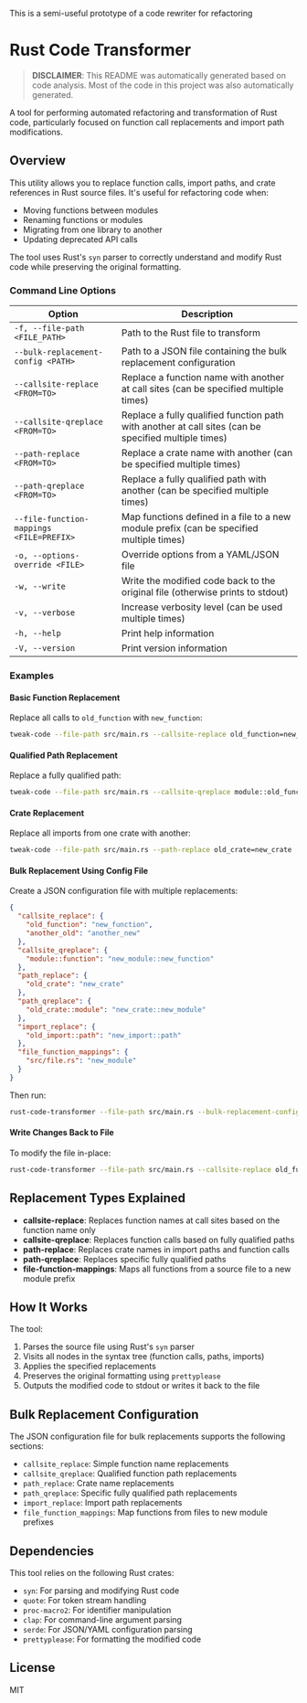 
This is a semi-useful prototype of a code rewriter for refactoring

# Rust Code Transformer

> **DISCLAIMER**: This README was automatically generated based on code analysis. Most of the code in this project was also automatically generated.

A tool for performing automated refactoring and transformation of Rust code, particularly focused on function call replacements and import path modifications.

## Overview

This utility allows you to replace function calls, import paths, and crate references in Rust source files. It's useful for refactoring code when:

- Moving functions between modules
- Renaming functions or modules
- Migrating from one library to another
- Updating deprecated API calls

The tool uses Rust's `syn` parser to correctly understand and modify Rust code while preserving the original formatting.


### Command Line Options

| Option | Description |
|--------|-------------|
| `-f, --file-path <FILE_PATH>` | Path to the Rust file to transform |
| `--bulk-replacement-config <PATH>` | Path to a JSON file containing the bulk replacement configuration |
| `--callsite-replace <FROM=TO>` | Replace a function name with another at call sites (can be specified multiple times) |
| `--callsite-qreplace <FROM=TO>` | Replace a fully qualified function path with another at call sites (can be specified multiple times) |
| `--path-replace <FROM=TO>` | Replace a crate name with another (can be specified multiple times) |
| `--path-qreplace <FROM=TO>` | Replace a fully qualified path with another (can be specified multiple times) |
| `--file-function-mappings <FILE=PREFIX>` | Map functions defined in a file to a new module prefix (can be specified multiple times) |
| `-o, --options-override <FILE>` | Override options from a YAML/JSON file |
| `-w, --write` | Write the modified code back to the original file (otherwise prints to stdout) |
| `-v, --verbose` | Increase verbosity level (can be used multiple times) |
| `-h, --help` | Print help information |
| `-V, --version` | Print version information |

### Examples

#### Basic Function Replacement

Replace all calls to `old_function` with `new_function`:

```bash
tweak-code --file-path src/main.rs --callsite-replace old_function=new_function
```

#### Qualified Path Replacement

Replace a fully qualified path:

```bash
tweak-code --file-path src/main.rs --callsite-qreplace module::old_function=new_module::new_function
```

#### Crate Replacement

Replace all imports from one crate with another:

```bash
tweak-code --file-path src/main.rs --path-replace old_crate=new_crate
```

#### Bulk Replacement Using Config File

Create a JSON configuration file with multiple replacements:

```json
{
  "callsite_replace": {
    "old_function": "new_function",
    "another_old": "another_new"
  },
  "callsite_qreplace": {
    "module::function": "new_module::new_function"
  },
  "path_replace": {
    "old_crate": "new_crate"
  },
  "path_qreplace": {
    "old_crate::module": "new_crate::new_module"
  },
  "import_replace": {
    "old_import::path": "new_import::path"
  },
  "file_function_mappings": {
    "src/file.rs": "new_module"
  }
}
```

Then run:

```bash
rust-code-transformer --file-path src/main.rs --bulk-replacement-config replacements.json
```

#### Write Changes Back to File

To modify the file in-place:

```bash
rust-code-transformer --file-path src/main.rs --callsite-replace old_function=new_function --write
```

## Replacement Types Explained

- **callsite-replace**: Replaces function names at call sites based on the function name only
- **callsite-qreplace**: Replaces function calls based on fully qualified paths
- **path-replace**: Replaces crate names in import paths and function calls
- **path-qreplace**: Replaces specific fully qualified paths
- **file-function-mappings**: Maps all functions from a source file to a new module prefix

## How It Works

The tool:
1. Parses the source file using Rust's `syn` parser
2. Visits all nodes in the syntax tree (function calls, paths, imports)
3. Applies the specified replacements
4. Preserves the original formatting using `prettyplease`
5. Outputs the modified code to stdout or writes it back to the file

## Bulk Replacement Configuration

The JSON configuration file for bulk replacements supports the following sections:

- `callsite_replace`: Simple function name replacements
- `callsite_qreplace`: Qualified function path replacements
- `path_replace`: Crate name replacements
- `path_qreplace`: Specific fully qualified path replacements
- `import_replace`: Import path replacements
- `file_function_mappings`: Map functions from files to new module prefixes

## Dependencies

This tool relies on the following Rust crates:
- `syn`: For parsing and modifying Rust code
- `quote`: For token stream handling
- `proc-macro2`: For identifier manipulation
- `clap`: For command-line argument parsing
- `serde`: For JSON/YAML configuration parsing
- `prettyplease`: For formatting the modified code

## License

MIT

